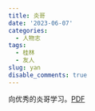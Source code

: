 ```yaml
---
title: 炎哥
date: '2023-06-07'
categories:
  - 人物志
tags:
  - 桂林
  - 友人
slug: yan
disable_comments: true
---
```




向优秀的炎哥学习。[PDF](/papers/Other/6.4第一次课题讨论.pdf)
